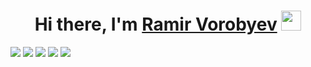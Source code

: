 <h1 align="center">Hi there, I'm <a href=" " target="_blank">Ramir Vorobyev</a> 
<img src="https://github.com/blackcater/blackcater/raw/main/images/Hi.gif" height="32"/></h1>


![](https://github-profile-summary-cards.vercel.app/api/cards/profile-details?username=Ramchiket&theme=solarized_dark)
![](https://github-profile-summary-cards.vercel.app/api/cards/most-commit-language?username=Ramchike&theme=solarized_dark)
![](https://github-profile-summary-cards.vercel.app/api/cards/repos-per-language?username=Ramchike&theme=solarized_dark)
![](https://github-profile-summary-cards.vercel.app/api/cards/stats?username=Ramchike&theme=solarized_dark)
![](https://github-profile-summary-cards.vercel.app/api/cards/productive-time?username=Ramchike&theme=solarized_dark)

<!--
**Ramchike/Ramchike** is a ✨ _special_ ✨ repository because its `README.md` (this file) appears on your GitHub profile.

Here are some ideas to get you started:

- 🔭 I’m currently working on ...
- 🌱 I’m currently learning ...
- 👯 I’m looking to collaborate on ...
- 🤔 I’m looking for help with ...
- 💬 Ask me about ...
- 📫 How to reach me: ...
- 😄 Pronouns: ...
- ⚡ Fun fact: ...
-->
